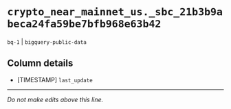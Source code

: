 # `crypto_near_mainnet_us._sbc_21b3b9abeca24fa59be7bfb968e63b42`
`bq-1` | `bigquery-public-data`

## Column details
* [TIMESTAMP] `last_update`

-------------------------------------------------------------------------------
*Do not make edits above this line.*
